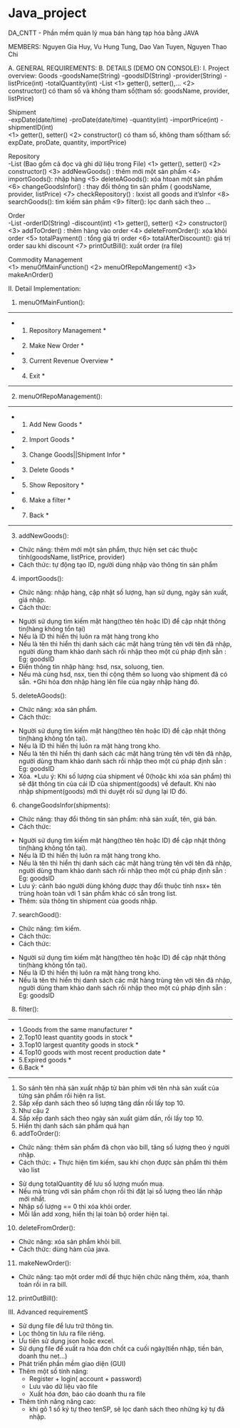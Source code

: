 # Java_project
DA_CNTT - Phần mềm quản lý mua bán hàng tạp hóa bằng JAVA

MEMBERS: Nguyen Gia Huy, Vu Hung Tung, Dao Van Tuyen, Nguyen Thao Chi

A.	GENERAL REQUIREMENTS: 
B.	DETAILS (DEMO ON CONSOLE):
I.	Project overview:
Goods
-goodsName(String)
-goodsID(String)
-provider(String)
-listPrice(int)
-totalQuantity(int)
-List<Shipment>	<1> getter(), setter(),…
<2> constructor() có tham số và không tham số(tham số: goodsName, provider, listPrice)

Shipment	
-expDate(date/time)
-proDate(date/time)
-quantity(int)
-importPrice(int)
-shipmentID(int)	
<1> getter(), setter()
<2> constructor() có tham số, không tham số(tham số: expDate, proDate, quantity, importPrice)

Repository	
-List<Goods>
	(Bao gồm cả đọc và ghi dữ liệu trong File)
<1> getter(), setter()
<2> constructor()
<3> addNewGoods() : thêm mới một sản phẩm 
<4> importGoods(): nhập hàng
<5> deleteAGoods(): xóa htoan một sản phẩm 
<6> changeGoodsInfor() : thay đổi thông tin sản phẩm ( goodsName, provider, listPrice)
<7> checkRepository() : lxxist all goods and it’sInfor
<8> searchGoods(): tìm kiếm sản phẩm
<9> filter(): lọc danh sách theo … 

Order	
-List<Goods>
-orderID(String)
-discount(int)	<1> getter(), setter()
<2> constructor()
<3> addToOrder() : thêm hàng vào order 
<4> deleteFromOrder(): xóa khỏi order
<5> totalPayment() : tổng giá trị order
<6> totalAfterDiscount(): giá trị order sau khi discount
<7> printOutBill(): xuất order (ra file)

Commodity Management		
<1> menuOfMainFunction() 
<2> menuOfRepoMangement()
<3> makeAnOrder()

II.	Detail Implementation:
1.	menuOfMainFuntion():
********************************
* 1. Repository Management     *
* 2. Make New Order            *
* 3. Current Revenue Overview  *
* 4. Exit                      * 
********************************
2.	menuOfRepoManagement():
************************************
* 1. Add New Goods                 *
* 2. Import Goods                  *
* 3. Change Goods||Shipment Infor  *
* 3. Delete Goods                  *
* 5. Show Repository               *
* 6. Make a filter                 *
* 7. Back                          *
************************************
3.	addNewGoods():
- Chức năng: thêm mới một sản phẩm, thực hiện set các thuộc tính(goodsName, listPrice, provider)
- Cách thức: tự động tạo ID,  người dùng nhập vào thông tin sản phẩm
4.	importGoods():
- Chức năng: nhập hàng, cập nhật số lượng, hạn sử dụng, ngày sản xuất, giá nhập.
- Cách thức: 
+ Người sử dụng tìm kiếm mặt hàng(theo tên hoặc ID) để cập nhật thông tin(hàng không tồn tại) 
+ Nếu là ID thì hiển thị luôn ra mặt hàng trong kho
+ Nếu là tên thì hiển thị danh sách các mặt hàng trùng tên với tên đã nhập, người dùng tham khảo danh sách rồi nhập theo một cú pháp định sẵn : 
Eg: goodsID 
+ Điền thông tin nhập hàng: hsd, nsx, soluong, tien. 
+ Nếu mà cùng hsd, nsx, tien thì cộng thêm so luong vào shipment đã có sẵn.
+Ghi hóa đơn nhập hàng lên file của ngày nhập hàng đó.
5.	deleteAGoods():
- Chức năng: xóa sản phẩm.
-  Cách thức: 
+ Người sử dụng tìm kiếm mặt hàng(theo tên hoặc ID) để cập nhật thông tin(hàng không tồn tại).
+ Nếu là ID thì hiển thị luôn ra mặt hàng trong kho.
+ Nếu là tên thì hiển thị danh sách các mặt hàng trùng tên với tên đã nhập, người dùng tham khảo danh sách rồi nhập theo một cú pháp định sẵn : 
Eg: goodsID 
+ Xóa.
*Lưu ý: Khi số lượng của shipment về 0(hoặc khi xóa sản phẩm) thì sẽ đặt thông tin của cái ID của shipment(goods)  về default. Khi nào nhập shipment(goods) mới thì duyệt rồi sử dụng lại ID đó. 
6.	changeGoodsInfor(shipments):
- Chức năng: thay đổi thông tin sản phẩm: nhà sản xuất, tên, giá bán.
- Cách thức: 
+ Người sử dụng tìm kiếm mặt hàng(theo tên hoặc ID) để cập nhật thông tin(hàng không tồn tại).
+ Nếu là ID thì hiển thị luôn ra mặt hàng trong kho.
+ Nếu là tên thì hiển thị danh sách các mặt hàng trùng tên với tên đã nhập, người dùng tham khảo danh sách rồi nhập theo một cú pháp định sẵn : 
Eg: goodsID 
+ Lưu ý: cảnh báo người dùng không được thay đổi thuộc tính nsx+ tên trùng hoàn toàn với 1 sản phẩm khác có sẵn trong list.
+ Thêm: sửa thông tin shipment của goods nhập.
7.	searchGood():
- Chức năng: tìm kiếm.
- Cách thức: 
- Cách thức: 
+ Người sử dụng tìm kiếm mặt hàng(theo tên hoặc ID) để cập nhật thông tin(hàng không tồn tại).
+ Nếu là ID thì hiển thị luôn ra mặt hàng trong kho.
+ Nếu là tên thì hiển thị danh sách các mặt hàng trùng tên với tên đã nhập, người dùng tham khảo danh sách rồi nhập theo một cú pháp định sẵn : 
Eg: goodsID 
8.	 filter(): 
****************************************************
*  1.Goods from the same manufacturer              *
*  2.Top10 least quantity goods in stock           *
*  3.Top10 largest quantity goods in stock         *
*  4.Top10 goods with most recent production date  *
*  5.Expired goods                                 *
*  6.Back                                          *
****************************************************
1.	So sánh tên nhà sản xuất nhập từ bàn phím với tên nhà  sản xuất của từng sản phẩm rồi hiện ra list.
2.	Sắp xếp danh sách theo số lượng tăng dần rồi lấy top 10.
3.	Như câu 2
4.	Sắp xếp danh sách theo ngày sản xuất giảm dần, rồi lấy top 10.
5.	Hiển thị danh sách sản phẩm quá hạn
9.	 addToOrder():
- Chức năng: thêm sản phẩm đã chọn vào bill, tăng số lượng theo ý người nhập.
- Cách thức: 
		+ Thực hiện tìm kiếm, sau khi chọn được sản phẩm thì thêm vào list
+ Sử dụng totalQuantity để lưu số lượng muốn mua.
+ Nếu mà trùng với sản phẩm chọn rồi thì đặt lại số lượng theo lần nhập mới nhất.
+ Nhập số lượng == 0 thì xóa khỏi order.
+ Mỗi lần add xong, hiển thị lại toàn bộ order hiện tại.
10.	 deleteFromOrder():
- Chức năng: xóa sản phẩm khỏi bill.
- Cách thức: dùng hàm của java. 
11.	 makeNewOrder():
- Chức năng: tạo một order mới để thực hiện chức năng thêm, xóa, thanh toán rồi in ra bill.
12.	 printOutBill(): 

III.	Advanced requirementS
- Sử dụng file để lưu trữ thông tin.
- Lọc thông tin lưu ra file riêng.
- Ưu tiên sử dụng json hoặc excel.
- Sử dụng file để xuất ra hóa đơn chốt ca cuối ngày(tiền nhập, tiền bán, doanh thu net…)
- Phát triển phần mềm giao diện (GUI)
- Thêm một số tính năng: 
	+ Register + login( account + password)
	+ Lưu vào dữ liệu vào file
	+ Xuất hóa đơn, báo cáo doanh thu ra file
- Thêm tính năng nâng cao: 
	+ khi gõ 1 số ký tự theo tenSP, sẽ lọc danh sách theo những ký tự đã nhập.
